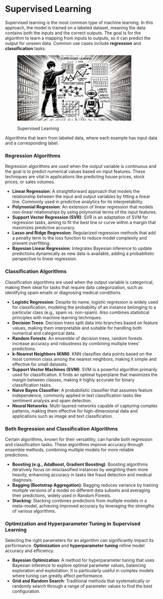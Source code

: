 # Supervised Learning

Supervised learning is the most common type of machine learning. In this approach, the model is trained on a labeled dataset, meaning the data contains both the inputs and the correct outputs. The goal is for the algorithm to learn a mapping from inputs to outputs, so it can predict the output for unseen data. Common use cases include **regression** and **classification** tasks.

<div align="left"><figure><img src="../../../.gitbook/assets/image (4) (1) (1) (1) (1).png" alt="" width="375"><figcaption><p>Supervised Learning</p></figcaption></figure></div>

Algorithms that learn from labeled data, where each example has input data and a corresponding label.

### Regression Algorithms

Regression algorithms are used when the output variable is continuous and the goal is to predict numerical values based on input features. These techniques are vital in applications like predicting house prices, stock prices, or sales volumes.

* **Linear Regression**: A straightforward approach that models the relationship between the input and output variables by fitting a linear line. Commonly used in predictive analytics for its interpretability.
* **Polynomial Regression**: An extension of linear regression that models non-linear relationships by using polynomial terms of the input features.
* **Support Vector Regression (SVR)**: SVR is an adaptation of SVM for regression tasks, aiming to fit the best line or curve within a margin that maximizes predictive accuracy.
* **Lasso and Ridge Regression**: Regularized regression methods that add a penalty term to the loss function to reduce model complexity and prevent overfitting.
* **Bayesian Linear Regression**: Integrates Bayesian inference to update predictions dynamically as new data is available, adding a probabilistic perspective to linear regression.

### Classification Algorithms

Classification algorithms are used when the output variable is categorical, making them ideal for tasks that require data categorization, such as identifying spam emails or diagnosing medical conditions.

* **Logistic Regression**: Despite its name, logistic regression is widely used for classification, modeling the probability of an instance belonging to a particular class (e.g., spam vs. non-spam). Also combines statistical principles with machine learning techniques.
* **Decision Trees**: Decision trees split data into branches based on feature values, making them interpretable and suitable for handling both numerical and categorical data.
* **Random Forests**: An ensemble of decision trees, random forests increase accuracy and robustness by combining multiple trees’ predictions.
* **k-Nearest Neighbors (KNN)**: KNN classifies data points based on the most common class among the nearest neighbors, making it simple and effective for small datasets.
* **Support Vector Machines (SVM)**: SVM is a powerful algorithm primarily used for classification. It finds an optimal hyperplane that maximizes the margin between classes, making it highly accurate for binary classification tasks.&#x20;
* **Naive Bayes Classifier**: A probabilistic classifier that assumes feature independence, commonly applied in text classification tasks like sentiment analysis and spam detection.
* **Neural Networks**: Multi-layered networks capable of capturing complex patterns, making them effective for high-dimensional data and applications such as image and text classification.

### Both Regression and Classification Algorithms

Certain algorithms, known for their versatility, can handle both regression and classification tasks. These algorithms improve accuracy through ensemble methods, combining multiple models for more reliable predictions.

* **Boosting (e.g., AdaBoost, Gradient Boosting)**: Boosting algorithms iteratively focus on misclassified instances by weighting them more heavily, enhancing accuracy in tasks like fraud detection and medical diagnosis.
* **Bagging (Bootstrap Aggregation)**: Bagging reduces variance by training multiple versions of a model on different data subsets and averaging their predictions, widely used in Random Forests.
* **Stacking**: Stacking combines predictions from multiple models in a meta-model, achieving improved accuracy by leveraging the strengths of various algorithms.

### Optimization and Hyperparameter Tuning in Supervised Learning

Selecting the right parameters for an algorithm can significantly impact its performance. **Optimization** and **hyperparameter tuning** refine model accuracy and efficiency.

* **Bayesian Optimization**: A method for hyperparameter tuning that uses Bayesian inference to explore optimal parameter values, balancing exploration and exploitation. It is particularly useful in complex models where tuning can greatly affect performance.
* **Grid and Random Search**: Traditional methods that systematically or randomly search through a range of parameter values to find the best configuration.
